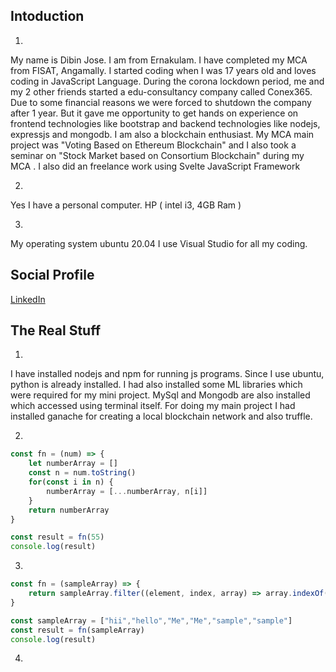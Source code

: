 ## Intoduction
1.
My name is Dibin Jose. I am from Ernakulam. I have completed my MCA from FISAT, Angamally. I started coding when I was 17 years old and loves coding in JavaScript Language. During the corona lockdown  period, me and my 2 other friends started a edu-consultancy company called Conex365. Due to some financial reasons we were forced to shutdown the company after 1 year. But it gave me opportunity to get hands on experience on frontend technologies like bootstrap and backend technologies like nodejs, expressjs and mongodb.
I am also a blockchain enthusiast. My MCA main project was "Voting Based on Ethereum Blockchain" and I also took a seminar on "Stock Market based on Consortium Blockchain" during my MCA .
I also did an freelance work using Svelte JavaScript Framework

2.
Yes I have a personal computer.
HP ( intel i3, 4GB Ram )

3.
My operating system ubuntu 20.04
I use Visual Studio for all my coding.

## Social Profile

[LinkedIn](www.linkedin.com/in/dibin-jose-ab63721b3)

## The Real Stuff
1.
I have installed nodejs and npm for running js programs.
Since I use ubuntu, python is already installed. I had also installed some ML libraries which were required for my mini project.
MySql and Mongodb are also installed which accessed using terminal itself.
For doing my main project I had installed ganache for creating a local blockchain network and also
truffle.

2.
```js
const fn = (num) => {
    let numberArray = []
    const n = num.toString()
    for(const i in n) {
        numberArray = [...numberArray, n[i]]
    }
    return numberArray
}

const result = fn(55)
console.log(result)
```

3.
```js
const fn = (sampleArray) => {
    return sampleArray.filter((element, index, array) => array.indexOf(element) === index)
}

const sampleArray = ["hii","hello","Me","Me","sample","sample"] 
const result = fn(sampleArray)
console.log(result)
```

4.